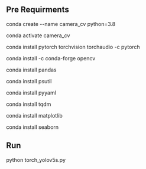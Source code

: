 ## Pre Requirments

conda create --name camera_cv python=3.8

conda activate camera_cv

conda install pytorch torchvision torchaudio -c pytorch

conda install -c conda-forge opencv

conda install pandas

conda install psutil

conda install pyyaml

conda install tqdm

conda install matplotlib

conda install seaborn


## Run

python torch_yolov5s.py
